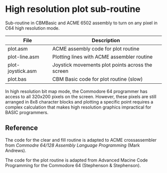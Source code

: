 High resolution plot sub-routine
================================

Sub-routine in CBMBasic and ACME 6502 assembly to turn on any pixel in C64 high resolution mode.

|        File       |                    Description                   |
|-------------------|--------------------------------------------------|
| plot.asm          | ACME assembly code for plot routine              |
| plot-line.asm     | Plotting lines with ACME assembler routine       |
| plot-joystick.asm | Joystick movements plot points across the screen |
| plot.bas          | CBM Basic code for plot routine (slow)           |

In high resolution bit map mode, the Commodore 64 programmer has access to all 320x200 pixels on the screen. 
However, these pixels are still arranged in 8x8 character blocks and plotting a specific point requires a complex
calculation that makes high resolution graphics impractical for BASIC programmers.

Reference
---------
The code for the clear and fill routine is adapted to ACME crossassembler from *Commodre 64/128 Assembly Language Programming* (Mark Andrews).

The code for the plot routine is adapted from Advanced Macine Code Programming for the Commodore 64 (Stephenson & Stephenson).

